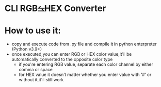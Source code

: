 # CLI RGB⥦HEX Converter
# How to use it:
- copy and execute code from .py file and compile it in python enterpreter (Python v3.9+)
- once executed,you can enter RGB or HEX color value,it'll be automatically converted to the opposite color type
  - if you're entering RGB value, separate each color channel by either comma or space
  - for HEX value it doesn't matter whether you enter value with '#' or without it,it'll still work
